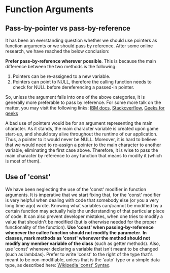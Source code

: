 # Function Arguments

## Pass-by-pointer vs pass-by-reference

It has been an everstanding question whether we should use pointers as function arguments or we should pass by reference. After some online research, we have reached the below conclusion:

**Prefer pass-by-reference wherever possible**. This is because the main difference between the two methods is the following:
1. Pointers can be re-assigned to a new variable.
2. Pointers can point to NULL, therefore the calling function needs to check for NULL before dereferencing a passed-in pointer.

So, unless the argument falls into one of the above categories, it is generally more preferable to pass by reference.
For some more talk on the matter, you may visit the following links:
[IBM docs](https://www.ibm.com/docs/en/zos/2.5.0?topic=calls-pass-by-reference-c-only), [Stackoverflow](https://stackoverflow.com/questions/334856/are-there-benefits-of-passing-by-pointer-over-passing-by-reference-in-c), [Geeks for geeks](https://www.geeksforgeeks.org/passing-by-pointer-vs-passing-by-reference-in-cpp/)

A bad use of pointers would be for an argument representing the main character. As it stands, the main character variable is created upon game start-up, and should stay alive throughout the runtime of our application. Thus, a pointer to it would never be NULL. Moreover, it is hard to believe that we would need to re-assign a pointer to the main character to another variable, eliminating the first case above. Therefore, it is wise to pass the main character by reference to any function that means to modify it (which is most of them).

## Use of 'const'

We have been neglecting the use of the 'const' modifier in function arguments. It is imperative that we start fixing that, for the 'const' modifier is very helpful when dealing with code that somebody else (or you a very long time ago) wrote. Knowing what variables can/cannot be modified by a certain function may actually help the understanding of that particular piece of code. It can also prevent developer mistakes, when one tries to modify a value that shouldn't be modified (but is otherwise needed for the proper functionality of the function). **Use 'const' when passing-by-reference whenever the callee function should not modify the parameter**. **In classes, mark methods as 'const' whenever the method should not modify any member variable of the class** (such as getter methods). Also, use 'const' whenever declaring a variable that isn't meant to be changed (such as lambdas). Prefer to write 'const' to the right of the type that's meant to be non-modifiable, unless that is the 'auto' type or a simple data type, as described here: [Wikipedia 'const' Syntax](https://en.wikipedia.org/wiki/Const_(computer_programming)).
